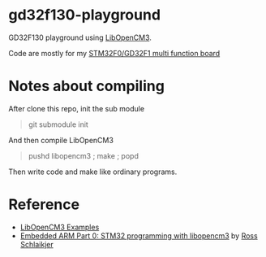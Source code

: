 # gd32f130-playground
GD32F130 playground using [LibOpenCM3](https://github.com/libopencm3/libopencm3). 

Code are mostly for my [STM32F0/GD32F1 multi function board](https://github.com/sztsian/boards-kicad/tree/master/STM32-tssop20board)

# Notes about compiling
After clone this repo, init the sub module

> git submodule init

And then compile LibOpenCM3

> pushd libopencm3 ; make ; popd

Then write code and make like ordinary programs.

# Reference

* [LibOpenCM3 Examples](https://github.com/libopencm3/libopencm3-examples)
* [Embedded ARM Part 0: STM32 programming with libopencm3](https://rhye.org/post/stm32-with-opencm3-0-compiling-and-uploading/) by [Ross Schlaikjer](https://github.com/rschlaikjer)
